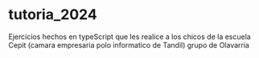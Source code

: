 # tutoria_2024
Ejercicios hechos en typeScript  que les realice a los chicos de la escuela Cepit (camara empresaria polo informatico de Tandil) grupo de Olavarria
